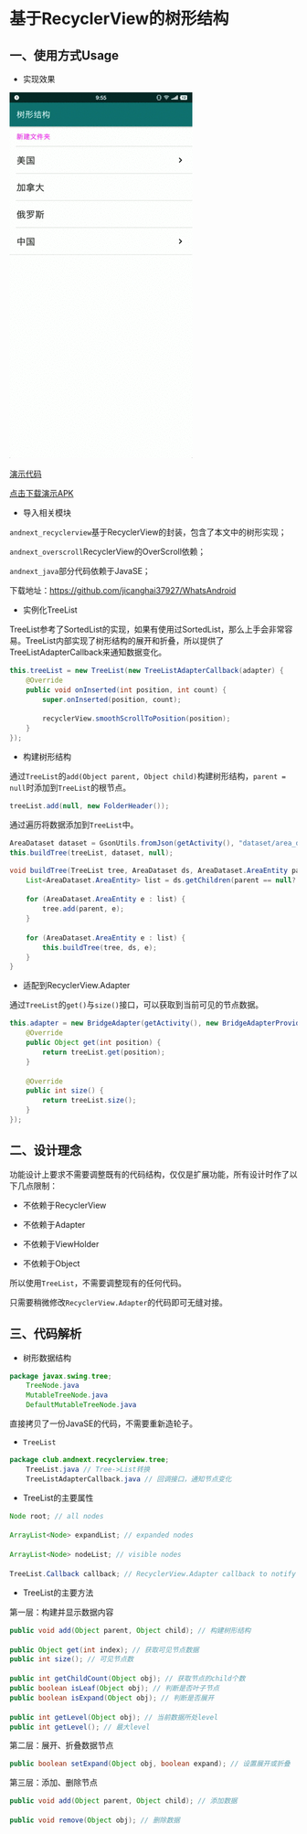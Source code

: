 # 基于RecyclerView的树形结构

## 一、使用方式Usage

* 实现效果

![树形结构](./rv_tree_demo.gif)

[演示代码](https://github.com/jicanghai37927/WhatsAndroid/blob/master/andnext_app_whatsandroid/src/main/java/com/haiyunshan/demo/recyclerview/TreeRVDemoFragment.java)  

[点击下载演示APK](https://raw.githubusercontent.com/jicanghai37927/WhatsAndroid/master/release/andnext_app_whatsandroid-release.apk)


* 导入相关模块

`andnext_recyclerview`基于RecyclerView的封装，包含了本文中的树形实现；

`andnext_overscroll`RecyclerView的OverScroll依赖；

`andnext_java`部分代码依赖于JavaSE；

下载地址：https://github.com/jicanghai37927/WhatsAndroid



* 实例化TreeList

TreeList参考了SortedList的实现，如果有使用过SortedList，那么上手会非常容易。TreeList内部实现了树形结构的展开和折叠，所以提供了TreeListAdapterCallback来通知数据变化。

```Java
this.treeList = new TreeList(new TreeListAdapterCallback(adapter) {
    @Override
    public void onInserted(int position, int count) {
        super.onInserted(position, count);

        recyclerView.smoothScrollToPosition(position);
    }
});
```



* 构建树形结构

通过`TreeList`的`add(Object parent, Object child)`构建树形结构，`parent = null`时添加到`TreeList`的根节点。

```Java
treeList.add(null, new FolderHeader());
```

通过遍历将数据添加到`TreeList`中。

```Java
AreaDataset dataset = GsonUtils.fromJson(getActivity(), "dataset/area_ds.json", AreaDataset.class);
this.buildTree(treeList, dataset, null);
```

```Java
void buildTree(TreeList tree, AreaDataset ds, AreaDataset.AreaEntity parent) {
    List<AreaDataset.AreaEntity> list = ds.getChildren(parent == null? "": parent.getId(), null);

    for (AreaDataset.AreaEntity e : list) {
        tree.add(parent, e);
    }

    for (AreaDataset.AreaEntity e : list) {
        this.buildTree(tree, ds, e);
    }
}
```



* 适配到RecyclerView.Adapter

通过`TreeList`的`get()`与`size()`接口，可以获取到当前可见的节点数据。

```Java
this.adapter = new BridgeAdapter(getActivity(), new BridgeAdapterProvider() {
    @Override
    public Object get(int position) {
        return treeList.get(position);
    }

    @Override
    public int size() {
        return treeList.size();
    }
});
```



## 二、设计理念

功能设计上要求不需要调整既有的代码结构，仅仅是扩展功能，所有设计时作了以下几点限制：

* 不依赖于RecyclerView

* 不依赖于Adapter
* 不依赖于ViewHolder
* 不依赖于Object

所以使用`TreeList`，不需要调整现有的任何代码。

只需要稍微修改`RecyclerView.Adapter`的代码即可无缝对接。



## 三、代码解析

* 树形数据结构

```Java
package javax.swing.tree;
	TreeNode.java
	MutableTreeNode.java
	DefaultMutableTreeNode.java
```

直接拷贝了一份JavaSE的代码，不需要重新造轮子。

* `TreeList`

```Java
package club.andnext.recyclerview.tree;
	TreeList.java // Tree->List转换
	TreeListAdapterCallback.java // 回调接口，通知节点变化
```

* TreeList的主要属性

```Java
Node root; // all nodes

ArrayList<Node> expandList; // expanded nodes

ArrayList<Node> nodeList; // visible nodes

TreeList.Callback callback; // RecyclerView.Adapter callback to notify changed
```

* TreeList的主要方法

第一层：构建并显示数据内容

```Java
public void add(Object parent, Object child); // 构建树形结构

public Object get(int index); // 获取可见节点数据
public int size(); // 可见节点数

public int getChildCount(Object obj); // 获取节点的child个数
public boolean isLeaf(Object obj); // 判断是否叶子节点
public boolean isExpand(Object obj); // 判断是否展开

public int getLevel(Object obj); // 当前数据所处level
public int getLevel(); // 最大level
```

第二层：展开、折叠数据节点

```Java
public boolean setExpand(Object obj, boolean expand); // 设置展开或折叠
```

第三层：添加、删除节点

```Java
public void add(Object parent, Object child); // 添加数据

public void remove(Object obj); // 删除数据
```


